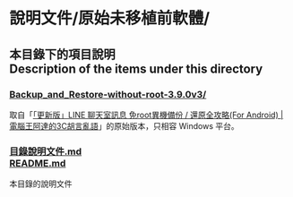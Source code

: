 # 說明文件/原始未移植前軟體/

## 本目錄下的項目說明<br />Description of the items under this directory
### [Backup_and_Restore-without-root-3.9.0v3/](Backup_and_Restore-without-root-3.9.0v3/)
取自「[「更新版」LINE 聊天室訊息 免root異機備份 / 還原全攻略(For Android) | 電腦王阿達的3C胡言亂語](http://www.kocpc.com.tw/archives/4209)」的原始版本，只相容 Windows 平台。

### [目錄說明文件.md<br />README.md](README.md)
本目錄的說明文件
